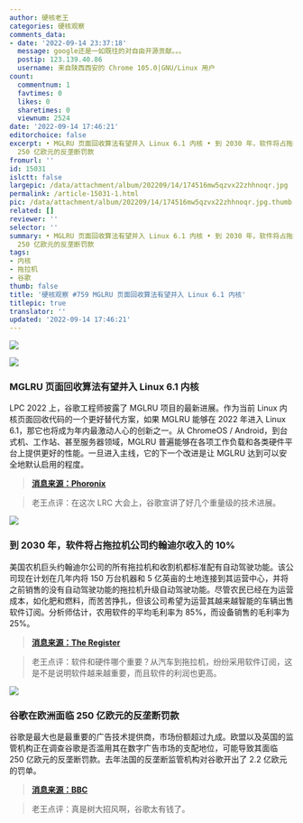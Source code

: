 ```yaml
---
author: 硬核老王
categories: 硬核观察
comments_data:
- date: '2022-09-14 23:37:18'
  message: google还是一如既往的对自由开源贡献。。。
  postip: 123.139.40.86
  username: 来自陕西西安的 Chrome 105.0|GNU/Linux 用户
count:
  commentnum: 1
  favtimes: 0
  likes: 0
  sharetimes: 0
  viewnum: 2524
date: '2022-09-14 17:46:21'
editorchoice: false
excerpt: • MGLRU 页面回收算法有望并入 Linux 6.1 内核 • 到 2030 年，软件将占拖拉机公司约翰迪尔收入的 10% • 谷歌在欧洲面临
  250 亿欧元的反垄断罚款
fromurl: ''
id: 15031
islctt: false
largepic: /data/attachment/album/202209/14/174516mw5qzvx22zhhnoqr.jpg
permalink: /article-15031-1.html
pic: /data/attachment/album/202209/14/174516mw5qzvx22zhhnoqr.jpg.thumb.jpg
related: []
reviewer: ''
selector: ''
summary: • MGLRU 页面回收算法有望并入 Linux 6.1 内核 • 到 2030 年，软件将占拖拉机公司约翰迪尔收入的 10% • 谷歌在欧洲面临
  250 亿欧元的反垄断罚款
tags:
- 内核
- 拖拉机
- 谷歌
thumb: false
title: '硬核观察 #759 MGLRU 页面回收算法有望并入 Linux 6.1 内核'
titlepic: true
translator: ''
updated: '2022-09-14 17:46:21'
---
```


![](/data/attachment/album/202209/14/174516mw5qzvx22zhhnoqr.jpg)


![](/data/attachment/album/202209/14/174526xc8un8qb8u4zfz2y.jpg)


### MGLRU 页面回收算法有望并入 Linux 6.1 内核


LPC 2022 上，谷歌工程师披露了 MGLRU 项目的最新进展。作为当前 Linux 内核页面回收代码的一个更好替代方案，如果 MGLRU 能够在 2022 年进入 Linux 6.1，那它也将成为年内最激动人心的创新之一。从 ChromeOS / Android，到台式机、工作站、甚至服务器领域，MGLRU 普遍能够在各项工作负载和各类硬件平台上提供更好的性能。一旦进入主线，它的下一个改进是让 MGLRU 达到可以安全地默认启用的程度。



> 
> **[消息来源：Phoronix](https://www.phoronix.com/news/MGLRU-LPC-2022)**
> 
> 
> 



> 
> 老王点评：在这次 LRC 大会上，谷歌宣讲了好几个重量级的技术进展。
> 
> 
> 


![](/data/attachment/album/202209/14/174538o9jn31jgnznnjdl1.jpg)


### 到 2030 年，软件将占拖拉机公司约翰迪尔收入的 10%


美国农机巨头约翰迪尔公司的所有拖拉机和收割机都标准配有自动驾驶功能。该公司现在计划在几年内将 150 万台机器和 5 亿英亩的土地连接到其运营中心，并将之前销售的没有自动驾驶功能的拖拉机升级自动驾驶功能。尽管农民已经在为运营成本，如化肥和燃料，而苦苦挣扎，但该公司希望为运营其越来越智能的车辆出售软件订阅。分析师估计，农用软件的平均毛利率为 85%，而设备销售的毛利率为 25%。



> 
> **[消息来源：The Register](https://www.theregister.com/2022/09/12/deere_software_revenues/)**
> 
> 
> 



> 
> 老王点评：软件和硬件哪个重要？从汽车到拖拉机，纷纷采用软件订阅，这是不是说明软件越来越重要，而且软件的利润也更高。
> 
> 
> 


![](/data/attachment/album/202209/14/174557i38pam3ch550qgyf.jpg)


### 谷歌在欧洲面临 250 亿欧元的反垄断罚款


谷歌是最大也是最重要的广告技术提供商，市场份额超过九成。欧盟以及英国的监管机构正在调查谷歌是否滥用其在数字广告市场的支配地位，可能导致其面临 250 亿欧元的反垄断罚款。去年法国的反垄断监管机构对谷歌开出了 2.2 亿欧元的罚单。



> 
> **[消息来源：BBC](https://www.bbc.com/news/technology-62891769)**
> 
> 
> 



> 
> 老王点评：真是树大招风啊，谷歌太有钱了。
> 
> 
>